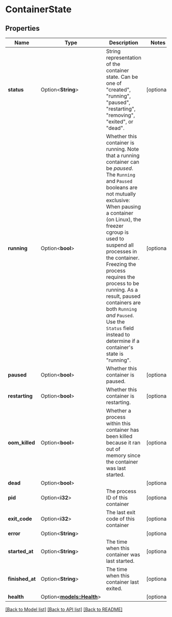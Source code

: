 # ContainerState

## Properties

Name | Type | Description | Notes
------------ | ------------- | ------------- | -------------
**status** | Option<**String**> | String representation of the container state. Can be one of \"created\", \"running\", \"paused\", \"restarting\", \"removing\", \"exited\", or \"dead\".  | [optional]
**running** | Option<**bool**> | Whether this container is running.  Note that a running container can be _paused_. The `Running` and `Paused` booleans are not mutually exclusive:  When pausing a container (on Linux), the freezer cgroup is used to suspend all processes in the container. Freezing the process requires the process to be running. As a result, paused containers are both `Running` _and_ `Paused`.  Use the `Status` field instead to determine if a container's state is \"running\".  | [optional]
**paused** | Option<**bool**> | Whether this container is paused. | [optional]
**restarting** | Option<**bool**> | Whether this container is restarting. | [optional]
**oom_killed** | Option<**bool**> | Whether a process within this container has been killed because it ran out of memory since the container was last started.  | [optional]
**dead** | Option<**bool**> |  | [optional]
**pid** | Option<**i32**> | The process ID of this container | [optional]
**exit_code** | Option<**i32**> | The last exit code of this container | [optional]
**error** | Option<**String**> |  | [optional]
**started_at** | Option<**String**> | The time when this container was last started. | [optional]
**finished_at** | Option<**String**> | The time when this container last exited. | [optional]
**health** | Option<[**models::Health**](Health.md)> |  | [optional]

[[Back to Model list]](../README.md#documentation-for-models) [[Back to API list]](../README.md#documentation-for-api-endpoints) [[Back to README]](../README.md)



